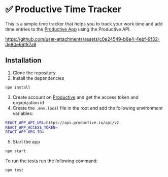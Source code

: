 # ✅ Productive Time Tracker

This is a simple time tracker that helps you to track your work time and add time entries to the [Productive App](https://app.productive.io/) using the Productive API.

https://github.com/user-attachments/assets/c0e24549-b8e4-4ebf-9f32-de80e66f87a9

## Installation

1. Clone the repository
2. Install the dependencies

```bash
npm install
```

3. Create account on [Productive](https://app.productive.io/) and get the access token and organization id
4. Create the `.env.local` file in the root and add the following environment variables:

```bash
REACT_APP_API_URL=https://api.productive.io/api/v2
REACT_APP_ACCESS_TOKEN=
REACT_APP_ORG_ID=
```

5. Start the app

```bash
npm start
```

To run the tests run the following command:

```bash
npm test
```
